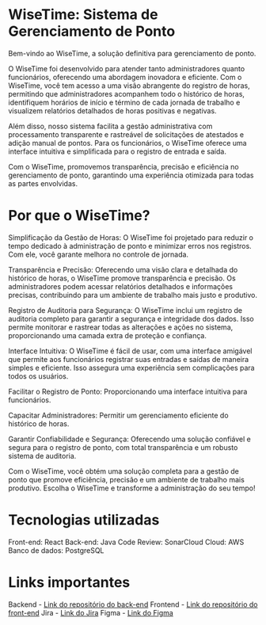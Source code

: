 # WiseTime: Sistema de Gerenciamento de Ponto

Bem-vindo ao WiseTime, a solução definitiva para gerenciamento de ponto.

O WiseTime foi desenvolvido para atender tanto administradores quanto funcionários, oferecendo uma abordagem inovadora e eficiente. Com o WiseTime, você tem acesso a uma visão abrangente do registro de horas, permitindo que administradores acompanhem todo o histórico de horas, identifiquem horários de início e término de cada jornada de trabalho e visualizem relatórios detalhados de horas positivas e negativas.

Além disso, nosso sistema facilita a gestão administrativa com processamento transparente e rastreável de solicitações de atestados e adição manual de pontos. Para os funcionários, o WiseTime oferece uma interface intuitiva e simplificada para o registro de entrada e saída.

Com o WiseTime, promovemos transparência, precisão e eficiência no gerenciamento de ponto, garantindo uma experiência otimizada para todas as partes envolvidas.

# Por que o WiseTime?

Simplificação da Gestão de Horas: O WiseTime foi projetado para reduzir o tempo dedicado à administração de ponto e minimizar erros nos registros. Com ele, você garante melhora no controle de jornada.

Transparência e Precisão: Oferecendo uma visão clara e detalhada do histórico de horas, o WiseTime promove transparência e precisão. Os administradores podem acessar relatórios detalhados e informações precisas, contribuindo para um ambiente de trabalho mais justo e produtivo.

Registro de Auditoria para Segurança: O WiseTime inclui um registro de auditoria completo para garantir a segurança e integridade dos dados. Isso permite monitorar e rastrear todas as alterações e ações no sistema, proporcionando uma camada extra de proteção e confiança.

Interface Intuitiva: O WiseTime é fácil de usar, com uma interface amigável que permite aos funcionários registrar suas entradas e saídas de maneira simples e eficiente. Isso assegura uma experiência sem complicações para todos os usuários.

Facilitar o Registro de Ponto: Proporcionando uma interface intuitiva para funcionários.

Capacitar Administradores: Permitir um gerenciamento eficiente do histórico de horas.

Garantir Confiabilidade e Segurança: Oferecendo uma solução confiável e segura para o registro de ponto, com total transparência e um robusto sistema de auditoria.

Com o WiseTime, você obtém uma solução completa para a gestão de ponto que promove eficiência, precisão e um ambiente de trabalho mais produtivo. Escolha o WiseTime e transforme a administração do seu tempo!

# Tecnologias utilizadas

Front-end: React
Back-end: Java
Code Review: SonarCloud
Cloud: AWS
Banco de dados: PostgreSQL

# Links importantes

Backend - [Link do repositório do back-end](https://github.com/Uude1/wisetime-back)
Frontend - [Link do repositório do front-end](https://github.com/Uude1/wisetime-front)
Jira - [Link do Jira](https://wisetime.atlassian.net/jira/servicedesk/projects/WT/boards/2)
Figma - [Link do Figma](https://www.figma.com/design/IJTRTNVmrvRrxA3hNL2j03/Untitled?node-id=63-5&t=di3fEU54sG6rCHa3-1)
